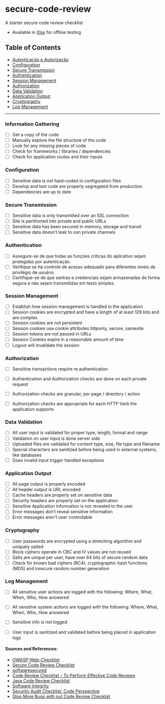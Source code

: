 # secure-code-review

A starter secure code review checklist

- Available in [Xlsx](Secure_Code_Checklist.xlsx) for offline testing

## Table of Contents

* [Autenticação e Autorização](#Authentication)
* [Configuration](#Configuration)
* [Secure Transmission](#Transmission)
* [Authentication](#Authentication)
* [Session Management](#Session)
* [Authorization](#Authorization)
* [Data Validation](#Validation)
* [Application Output](#Output)
* [Cryptography](#Cryptography)
* [Log Management](#Log)

------
### <a name="Information">Information Gathering</a>
- [ ] Get a copy of the code
- [ ] Manually explore the file structure of the code
- [ ] Look for any missing pieces of code
- [ ] Check for frameworks / libraries / dependencies
- [ ] Check for application routes and their inputs

### <a name="Configuration">Configuration</a>
- [ ] Sensitive data is not hard-coded in configuration files
- [ ] Develop and test code are properly segregated from production
- [ ] Dependencies are up to date

### <a name="Transmission">Secure Transmission</a>
- [ ] Sensitive data is only transmitted over an SSL connection
- [ ] Site is partitioned into private and public URLs
- [ ] Sensitive data has been secured in memory, storage and transit
- [ ] Sensitive data doesn’t leak to non private channels

### <a name="Authentication">Authentication</a>
- [ ] Assegure-se de que todas as funções críticas do aplicativo sejam protegidas por autenticação.
- [ ] Verifique se há controle de acesso adequado para diferentes níveis de privilégio de usuário.
- [ ] Certifique-se de que senhas e credenciais sejam armazenadas de forma segura e não sejam transmitidas em texto simples.

### <a name="Session">Session Management</a>
- [ ] Establish how session management is handled in the application
- [ ] Session cookies are encrypted and have a length of at least 128 bits and are complex
- [ ] Session cookies are not persistent
- [ ] Session cookies use cookie attributes httponly, secure, samesite
- [ ] Session tokens are not passed in URLs
- [ ] Session Cookies expire in a reasonable amount of time
- [ ] Logout will invalidate the session

### <a name="Authorization">Authorization</a>
- [ ] Sensitive transactions require re authentication
- [ ] Authentication and Authorization checks are done on each private request
- [ ] Authorization checks are granular, per page / directory / action
- [ ] Authorization checks are appropriate for each HTTP Verb the application supports


### <a name="Validation">Data Validation</a>
- [ ] All user input is validated for proper type, length, format and range
- [ ] Validation on user input is done server side
- [ ] Uploaded files are validated for content type, size, file type and filename
- [ ] Special characters are sanitized before being used in external systems, like databases
- [ ] Does invalid input trigger handled exceptions

### <a name="Output">Application Output</a>
- [ ] All page output is properly encoded
- [ ] All header output is URL encoded
- [ ] Cache headers are properly set on sensitive data
- [ ] Security headers are properly set on the application
- [ ] Sensitive Application information is not revealed to the user
- [ ] Error messages don’t reveal sensitive information
- [ ] Error messages aren't user controllable

### <a name="Cryptography">Cryptography</a>
- [ ] User passwords are encrypted using a stretching algorithm and uniquely salted
- [ ] Block ciphers operate in CBC and IV values are not reused
- [ ] Salts are unique per user, have over 64 bits of secure random data
- [ ] Check for known bad ciphers (RC4), cryptographic hash functions (MD5) and insecure random number generation

### <a name="Log">Log Management</a>
- [ ] All sensitive user actions are logged with the following: Where, What, When, Who, How answered
- [ ] All sensitive system actions are logged with the following: Where, What, When, Who, How answered
- [ ] Sensitive info is not logged
- [ ] User input is sanitized and validated before being placed in application logs


#### Sources and References:

- [OWASP-Web-Checklist](https://github.com/0xRadi/OWASP-Web-Checklist)
- [Secure Code Review Checklist](https://arch.simplicable.com/arch/new/secure-code-review-checklist)
- [softwaresecured](https://github.com/softwaresecured/secure-code-review-checklist)
- [Code Review Checklist – To Perform Effective Code Reviews](https://www.evoketechnologies.com/blog/code-review-checklist-perform-effective-code-reviews/)
- [Java Code Review Checklist](https://dzone.com/articles/java-code-review-checklist)
- [Software Integrity](https://www.synopsys.com/blogs/software-security/code-review-checklist/)
- [Security Audit Checklist: Code Perspective](https://courses.cs.washington.edu/courses/cse403/10wi/lectures/security_audit_checklist.pdf)
- [Stop More Bugs with out Code Review Checklist](https://jesseheines.com/~heines/91.462/Resources/CodeReviewChecklists/StopMoreBugsWithOurCodeReviewChecklist_FogCreekBlog_2015-03-23.pdf)

